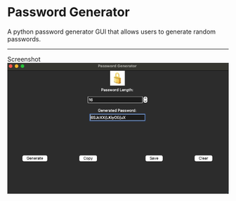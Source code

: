 # Password Generator 

A python password generator GUI that allows users to generate random passwords.

----
Screenshot
![alt text](/Screenshot.png)
